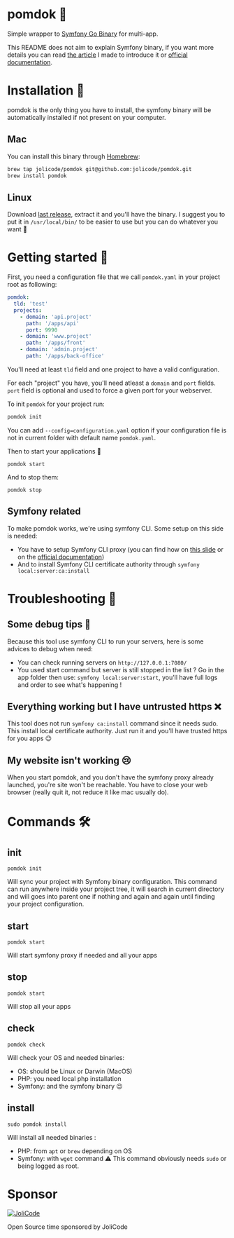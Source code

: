 # pomdok 🍏

Simple wrapper to [Symfony Go Binary](https://symfony.com/download) for multi-app.

This README does not aim to explain Symfony binary, if you want more details you can read [the article](https://jolicode.com/blog/my-local-server-with-the-symfony-binary) I made to introduce it or [official documentation](https://symfony.com/doc/current/setup/symfony_server.html).

# Installation 💾

pomdok is the only thing you have to install, the symfony binary will be automatically installed if not present on your computer.

## Mac

You can install this binary through [Homebrew](https://brew.sh/):

```bash
brew tap jolicode/pomdok git@github.com:jolicode/pomdok.git
brew install pomdok
```

## Linux

Download [last release](https://github.com/jolicode/pomdok/releases), extract it and you'll have the binary. I suggest you to put it in `/usr/local/bin/` to be easier to use but you can do whatever you want 🤷

# Getting started 🚀

First, you need a configuration file that we call `pomdok.yaml` in your project root as following:
```yaml
pomdok:
  tld: 'test'
  projects:
    - domain: 'api.project'
      path: '/apps/api'
      port: 9990
    - domain: 'www.project'
      path: '/apps/front'
    - domain: 'admin.project'
      path: '/apps/back-office'
```

You'll need at least `tld` field and one project to have a valid configuration.

For each "project" you have, you'll need atleast a `domain` and `port` fields. `port` field is optional and used to force a given port for your webserver.

To init `pomdok` for your project run:
```bash
pomdok init
```
You can add `--config=configuration.yaml` option if your configuration file is not in current folder with default name `pomdok.yaml`.

Then to start your applications 🎉
```
pomdok start
```

And to stop them:
```
pomdok stop
```

## Symfony related

To make pomdok works, we're using symfony CLI. Some setup on this side is needed:
- You have to setup Symfony CLI proxy (you can find how on [this slide](https://speakerdeck.com/fabpot/symfony-local-web-server-dot-dot-dot-reloaded?slide=32) or on the [official documentation](https://symfony.com/doc/current/setup/symfony_server.html#setting-up-the-local-proxy))
- And to install Symfony CLI certificate authority through `symfony local:server:ca:install`

# Troubleshooting 🤕

## Some debug tips 🔧

Because this tool use symfony CLI to run your servers, here is some advices to debug when need:
- You can check running servers on `http://127.0.0.1:7080/`
- You used start command but server is still stopped in the list ? Go in the app folder then use: `symfony local:server:start`, you'll have full logs and order to see what's happening !

## Everything working but I have untrusted https ❌

This tool does not run `symfony ca:install` command since it needs sudo. This install local certificate authority. Just run it and you'll have trusted https for you apps 😉

## My website isn't working 😢

When you start pomdok, and you don't have the symfony proxy already launched, you're site won't be reachable. You have to close your web browser (really quit it, not reduce it like mac usually do).

# Commands 🛠

## init

```
pomdok init
```

Will sync your project with Symfony binary configuration.
This command can run anywhere inside your project tree, it will search in current directory and will goes into parent one if nothing and again and again until finding your project configuration.

## start

```
pomdok start
```

Will start symfony proxy if needed and all your apps

## stop

```
pomdok start
```

Will stop all your apps

## check

```
pomdok check
```

Will check your OS and needed binaries:
- OS: should be Linux or Darwin (MacOS)
- PHP: you need local php installation
- Symfony: and the symfony binary 😉

## install

```
sudo pomdok install
```

Will install all needed binaries :
- PHP: from `apt` or `brew` depending on OS
- Symfony: with `wget` command
⚠ This command obviously needs `sudo` or being logged as root.

# Sponsor

[![JoliCode](https://jolicode.com/images/logo.svg)](https://jolicode.com)

Open Source time sponsored by JoliCode
